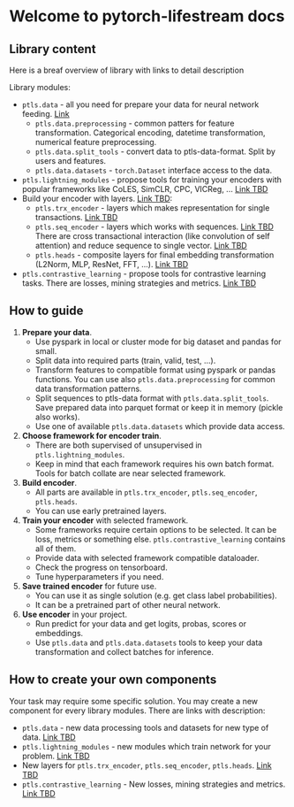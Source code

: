 # Welcome to pytorch-lifestream docs

## Library content

Here is a breaf overview of library with links to detail description

Library modules:
 - `ptls.data` - all you need for prepare your data for neural network feeding. [Link](data_preparation.md)
   - `ptls.data.preprocessing` - common patters for feature transformation. 
   Categorical encoding, datetime transformation, numerical feature preprocessing.
   - `ptls.data.split_tools` - convert data to ptls-data-format. Split by users and features. 
   - `ptls.data.datasets` - `torch.Dataset` interface access to the data.
 - `ptls.lightning_modules` - propose tools for training your encoders with popular frameworks like 
 CoLES, SimCLR, CPC, VICReg, ... [Link TBD](#)
 - Build your encoder with layers. [Link TBD](#):
   - `ptls.trx_encoder` - layers which makes representation for single transactions. [Link TBD](#)
   - `ptls.seq_encoder` - layers which works with sequences. [Link TBD](#)
   There are cross transactional interaction (like convolution of self attention) and reduce sequence to single vector.
   [Link TBD](#)
   - `ptls.heads` - composite layers for final embedding transformation (L2Norm, MLP, ResNet, FFT, ...). [Link TBD](#)
 - `ptls.contrastive_learning` - propose tools for contrastive learning tasks.
 There are losses, mining strategies and metrics. [Link TBD](#)

## How to guide

1. **Prepare your data**.
   - Use pyspark in local or cluster mode for big dataset and pandas for small.
   - Split data into required parts (train, valid, test, ...).
   - Transform features to compatible format using pyspark or pandas functions. 
   You can use also `ptls.data.preprocessing` for common data transformation patterns.
   - Split sequences to ptls-data format with `ptls.data.split_tools`. Save prepared data into parquet format or 
   keep it in memory (pickle also works).
   - Use one of available `ptls.data.datasets` which provide data access.
2. **Choose framework for encoder train**.
   - There are both supervised of unsupervised in `ptls.lightning_modules`. 
   - Keep in mind that each framework requires his own batch format.
   Tools for batch collate are near selected framework.
3. **Build encoder**.
   - All parts are available in `ptls.trx_encoder`, `ptls.seq_encoder`, `ptls.heads`.
   - You can use early pretrained layers.
4. **Train your encoder** with selected framework.
   - Some frameworks require certain options to be selected. It can be loss, metrics or something else. 
   `ptls.contrastive_learning` contains all of them. 
   - Provide data with selected framework compatible dataloader. 
   - Check the progress on tensorboard.
   - Tune hyperparameters if you need.
5. **Save trained encoder** for future use.
   - You can use it as single solution (e.g. get class label probabilities).
   - It can be a pretrained part of other neural network.
6. **Use encoder** in your project.
   - Run predict for your data and get logits, probas, scores or embeddings. 
   - Use `ptls.data` and `ptls.data.datasets` tools to keep your data transformation and collect batches for inference.

## How to create your own components

Your task may require some specific solution. 
You may create a new component for every library modules. 
There are links with description:
 - `ptls.data` - new data processing tools and datasets for new type of data. [Link TBD](#)
 - `ptls.lightning_modules` - new modules which train network for your problem. [Link TBD](#)
 - New layers for `ptls.trx_encoder`, `ptls.seq_encoder`, `ptls.heads`. [Link TBD](#)
 - `ptls.contrastive_learning` - New losses, mining strategies and metrics. [Link TBD](#)
